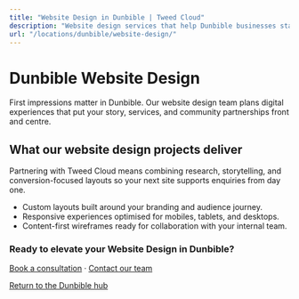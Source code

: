 ```yaml
---
title: "Website Design in Dunbible | Tweed Cloud"
description: "Website design services that help Dunbible businesses stand out online."
url: "/locations/dunbible/website-design/"
---
```


# Dunbible Website Design

First impressions matter in Dunbible. Our website design team plans digital experiences that put your story, services, and community partnerships front and centre.

## What our website design projects deliver

Partnering with Tweed Cloud means combining research, storytelling, and conversion-focused layouts so your next site supports enquiries from day one.

- Custom layouts built around your branding and audience journey.
- Responsive experiences optimised for mobiles, tablets, and desktops.
- Content-first wireframes ready for collaboration with your internal team.

### Ready to elevate your Website Design in Dunbible?

[Book a consultation](/consultation/) · [Contact our team](/contact/)

[Return to the Dunbible hub](/locations/dunbible/)
